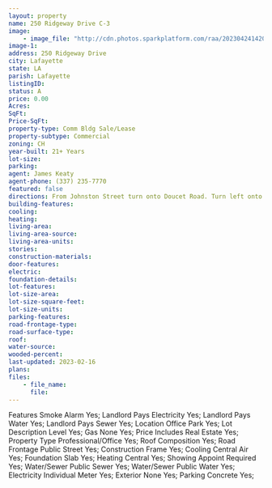 ```yaml
---
layout: property
name: 250 Ridgeway Drive C-3
image:
    - image_file: "http://cdn.photos.sparkplatform.com/raa/20230424142045318929000000.jpg"
image-1:
address: 250 Ridgeway Drive
city: Lafayette
state: LA
parish: Lafayette
listingID: 
status: A
price: 0.00
Acres: 
SqFt: 
Price-SqFt: 
property-type: Comm Bldg Sale/Lease
property-subtype: Commercial
zoning: CH
year-built: 21+ Years
lot-size: 
parking: 
agent: James Keaty
agent-phone: (337) 235-7770
featured: false
directions: From Johnston Street turn onto Doucet Road. Turn left onto Ridgeway Drive building is on the left.
building-features: 
cooling: 
heating: 
living-area: 
living-area-source: 
living-area-units: 
stories: 
construction-materials: 
door-features: 
electric: 
foundation-details: 
lot-features: 
lot-size-area: 
lot-size-square-feet: 
lot-size-units: 
parking-features: 
road-frontage-type: 
road-surface-type: 
roof: 
water-source: 
wooded-percent: 
last-updated: 2023-02-16
plans: 
files:
    - file_name:
      file:
---
```

Features	Smoke Alarm	Yes;
Landlord Pays	Electricity	Yes;
Landlord Pays	Water	Yes;
Landlord Pays	Sewer	Yes;
Location	Office Park	Yes;
Lot Description	Level	Yes;
Gas	None	Yes;
Price Includes	Real Estate	Yes;
Property Type	Professional/Office	Yes;
Roof	Composition	Yes;
Road Frontage	Public Street	Yes;
Construction	Frame	Yes;
Cooling	Central Air	Yes;
Foundation	Slab	Yes;
Heating	Central	Yes;
Showing	Appoint Required	Yes;
Water/Sewer	Public Sewer	Yes;
Water/Sewer	Public Water	Yes;
Electricity	Individual Meter	Yes;
Exterior	None	Yes;
Parking	Concrete	Yes;

